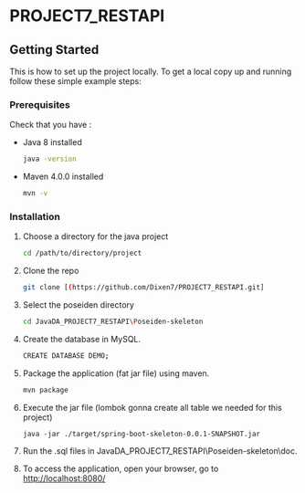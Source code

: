 # PROJECT7_RESTAPI

## Getting Started

This is how to set up the project locally.
To get a local copy up and running follow these simple example steps:

### Prerequisites

Check that you have : 
* Java 8 installed
  ```sh
  java -version
  ```
* Maven 4.0.0 installed
  ```sh
  mvn -v
  ```

### Installation

1. Choose a directory for the java project
   ```sh
   cd /path/to/directory/project
   ```
2. Clone the repo
   ```sh
   git clone [(https://github.com/Dixen7/PROJECT7_RESTAPI.git]
   ```
3. Select the poseiden directory
   ```sh
   cd JavaDA_PROJECT7_RESTAPI\Poseiden-skeleton
   ```
4. Create the database in MySQL.
   ```sh
   CREATE DATABASE DEMO;
   ```
5. Package the application (fat jar file) using maven.
   ```sh
   mvn package
   ```
6. Execute the jar file (lombok gonna create all table we needed for this project)
   ```JS
   java -jar ./target/spring-boot-skeleton-0.0.1-SNAPSHOT.jar
   ```
7. Run the .sql files in JavaDA_PROJECT7_RESTAPI\Poseiden-skeleton\doc.

8. To access the application, open your browser, go to [http://localhost:8080/](http://localhost:8080/)
